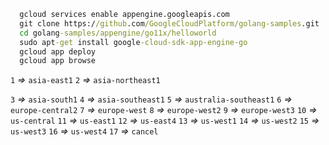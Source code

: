 ```cmd
  gcloud services enable appengine.googleapis.com
  git clone https://github.com/GoogleCloudPlatform/golang-samples.git
  cd golang-samples/appengine/go11x/helloworld
  sudo apt-get install google-cloud-sdk-app-engine-go
  gcloud app deploy
  gcloud app browse
```

`1` *=>* `asia-east1`
`2` *=>* `asia-northeast1`

`3` *=>* `asia-south1`
`4` *=>* `asia-southeast1`
`5` *=>* `australia-southeast1`
`6` *=>* `europe-central2`
`7` *=>* `europe-west`
`8` *=>* `europe-west2`
`9` *=>* `europe-west3`
`10` *=>* `us-central`
`11` *=>* `us-east1`
`12` *=>* `us-east4`
`13` *=>* `us-west1`
`14` *=>* `us-west2`
`15` *=>* `us-west3`
`16` *=>* `us-west4`
`17` *=>* `cancel`
